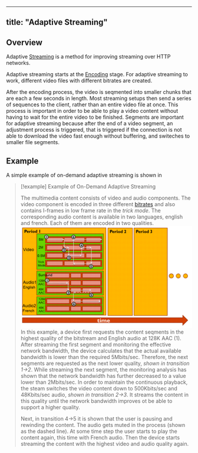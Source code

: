 
---
title: "Adaptive Streaming"
---

## Overview

Adaptive [Streaming](content/streaming/Streaming.md) is a method for improving streaming over HTTP networks.

Adaptive streaming starts at the [Encoding](content/streaming/Encoding.md) stage.
For adaptive streaming to work, different video files with different bitrates are created.

After the encoding process, the video is seqmented into smaller chunks that are each a few seconds in length. 
Most streaming setups then send a series of sequences to the client, rather than an entire video file at once.
This process is important in order to be able to play a video content without having to wait for the entire video to be finished.
Segments are important for adaptive streaming because after the end of a video segment, an adjustment process is triggered, that is triggered if the connection is not able to download the video fast enough without buffering, and switeches to smaller file segments.

## Example

A simple example of on-demand adaptive streaming is shown in 

> [!example] Example of On-Demand Adaptive Streaming
> 
> The multimedia content consists of video and audio components.
> The video component is encoded in three different [bitrates](content/streaming/Bitrate.md) and also contains I-frames in low frame rate in the *trick mode*.
> The corresponding audio content is available in two languages, english and french.
> Each of them are encoded in two qualities.
> ![example-on-demand-adaptive-streaming](figures/example-on-demand-adaptive-streaming.png)
> In this example, a device first requests the content seqments in the highest quality of the bitstream and English audio at 128K AAC (1).
> After streaming the first segment and monitoring the effective network bandwidth, the device calculates that the actual available bandwidth is lower than the required 5Mbits/sec.
> Therefore, the next segments are requested as the next lower quality, *shown in transition 1->2*.
> While streaming the next segment, the monitoring analysis has shown that the network bandwidth has further decreased to a value lower than 2Mbits/sec. In order to maintain the continuous playback, the steam switches the video content down to 500Kbits/sec and 48Kbits/sec audio, *shown in transition 2->3*.
> It streams the content in this quality until the network bandwidth improves ot be able to support a higher quality.
> 
> Next, in transition 4->5 it is shown that the user is pausing and rewinding the content. 
> The audio gets muted in the process (shown as the dashed line). 
> At some time step the user starts to play the content again, this time with French audio. Then the device starts streaming the content with the highest video and audio quality again.


